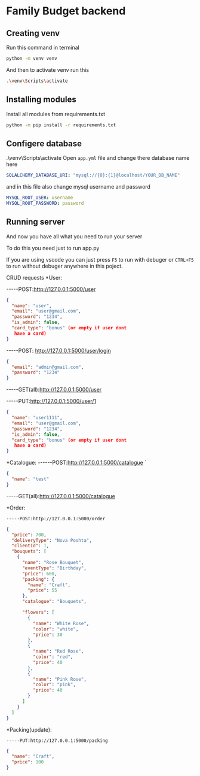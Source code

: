 # Family Budget backend

## Creating venv

Run this command in terminal

```bash
python -m venv venv
```

And then to activate venv run this

```bash
.\venv\Scripts\activate
```

## Installing modules

Install all modules from requirements.txt

```bash
python -m pip install -r requirements.txt
```

## Configere database

.\venv\Scripts\activate
Open `app.yml` file and change there database name here

```yml
SQLALCHEMY_DATABASE_URI: "mysql://{0}:{1}@localhost/YOUR_DB_NAME"
```

and in this file also change mysql username and password

```yml
MYSQL_ROOT_USER: username
MYSQL_ROOT_PASSWORD: password
```

## Running server

And now you have all what you need to run your server

To do this you need just to run app.py

If you are using vscode you can just press `F5` to run with debuger or `CTRL+F5` to run without debuger anywhere in this poject.

CRUD requests
\*User:

-----POST:http://127.0.0.1:5000/user

```json
{
  "name": "user",
  "email": "user@gmail.com",
  "password": "1234",
  "is_admin": false,
  "card_type": "bonus" (or empty if user dont
   have a card)
}
```

-----POST: http://127.0.0.1:5000/user/login

```json
{
  "email": "admin@gmail.com",
  "password": "1234"
}
```

-----GET(all):http://127.0.0.1:5000/user

-----PUT:http://127.0.0.1:5000/user/1

```json
{
  "name": "user1111",
  "email": "user@gmail.com",
  "password": "1234",
  "is_admin": false,
  "card_type": "bonus" (or empty if user dont
   have a card)
}
```

\*Catalogue:
------POST:http://127.0.0.1:5000/catalogue
`

```json
{
  "name": "test"
}
```

-----GET(all):http://127.0.0.1:5000/catalogue

\*Order:

```
-----POST:http://127.0.0.1:5000/order
```

```json
{
  "price": 700,
  "deliveryType": "Nova Poshta",
  "clientId": 1,
  "bouquets": [
    {
      "name": "Rose Bouquet",
      "eventType": "Birthday",
      "price": 600,
      "packing": {
        "name": "Craft",
        "price": 55
      },
      "catalogue": "Bouquets",

      "flowers": [
        {
          "name": "White Rose",
          "color": "white",
          "price": 30
        },
        {
          "name": "Red Rose",
          "color": "red",
          "price": 40
        },
        {
          "name": "Pink Rose",
          "color": "pink",
          "price": 40
        }
      ]
    }
  ]
}
```

\*Packing(update):

```
-----PUT:http://127.0.0.1:5000/packing
```

```json
{
  "name": "Craft",
  "price": 100
}
```
